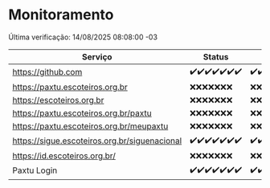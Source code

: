 # Monitoramento

Última verificação: 14/08/2025 08:08:00 -03

|Serviço|Status|Últimas 24h|
|---|---|---|
|https://github.com|<span title="2025-08-07: OK=22">✔️</span><span title="2025-08-08: OK=22">✔️</span><span title="2025-08-09: OK=23">✔️</span><span title="2025-08-10: OK=22">✔️</span><span title="2025-08-11: OK=22">✔️</span><span title="2025-08-12: OK=23">✔️</span><span title="2025-08-13: OK=10">✔️</span>|<span title="13/08/2025 08:08:00 -03 : 200">✔️</span><span title="13/08/2025 09:19:00 -03 : 200">✔️</span><span title="13/08/2025 10:28:00 -03 : 200">✔️</span><span title="13/08/2025 11:11:00 -03 : 200">✔️</span><span title="13/08/2025 12:08:00 -03 : 200">✔️</span><span title="13/08/2025 13:08:00 -03 : 200">✔️</span><span title="13/08/2025 14:07:00 -03 : 200">✔️</span><span title="13/08/2025 15:14:00 -03 : 200">✔️</span><span title="13/08/2025 16:07:00 -03 : 200">✔️</span><span title="13/08/2025 17:10:00 -03 : 200">✔️</span><span title="13/08/2025 18:08:00 -03 : 200">✔️</span><span title="13/08/2025 19:10:00 -03 : 200">✔️</span><span title="13/08/2025 20:09:00 -03 : 200">✔️</span><span title="13/08/2025 21:50:00 -03 : 200">✔️</span><span title="13/08/2025 23:43:00 -03 : 200">✔️</span><span title="14/08/2025 00:45:00 -03 : 200">✔️</span><span title="14/08/2025 01:20:00 -03 : 200">✔️</span><span title="14/08/2025 02:12:00 -03 : 200">✔️</span><span title="14/08/2025 03:15:00 -03 : 200">✔️</span><span title="14/08/2025 04:12:00 -03 : 200">✔️</span><span title="14/08/2025 05:14:00 -03 : 200">✔️</span><span title="14/08/2025 06:13:00 -03 : 200">✔️</span><span title="14/08/2025 07:10:00 -03 : 200">✔️</span><span title="14/08/2025 08:08:00 -03 : 200">✔️</span>|
|https://paxtu.escoteiros.org.br|<span title="2025-08-07: Falhas=22">❌</span><span title="2025-08-08: Falhas=22">❌</span><span title="2025-08-09: Falhas=23">❌</span><span title="2025-08-10: Falhas=22">❌</span><span title="2025-08-11: Falhas=22">❌</span><span title="2025-08-12: Falhas=23">❌</span><span title="2025-08-13: Falhas=10">❌</span>|<span title="13/08/2025 08:08:00 -03 : 403">❌</span><span title="13/08/2025 09:19:00 -03 : 403">❌</span><span title="13/08/2025 10:28:00 -03 : 403">❌</span><span title="13/08/2025 11:11:00 -03 : 403">❌</span><span title="13/08/2025 12:08:00 -03 : 403">❌</span><span title="13/08/2025 13:08:00 -03 : 403">❌</span><span title="13/08/2025 14:07:00 -03 : 403">❌</span><span title="13/08/2025 15:14:00 -03 : 403">❌</span><span title="13/08/2025 16:07:00 -03 : 403">❌</span><span title="13/08/2025 17:10:00 -03 : 403">❌</span><span title="13/08/2025 18:08:00 -03 : 403">❌</span><span title="13/08/2025 19:10:00 -03 : 403">❌</span><span title="13/08/2025 20:09:00 -03 : 403">❌</span><span title="13/08/2025 21:50:00 -03 : 403">❌</span><span title="13/08/2025 23:43:00 -03 : 403">❌</span><span title="14/08/2025 00:45:00 -03 : 403">❌</span><span title="14/08/2025 01:20:00 -03 : 403">❌</span><span title="14/08/2025 02:12:00 -03 : 403">❌</span><span title="14/08/2025 03:15:00 -03 : 403">❌</span><span title="14/08/2025 04:12:00 -03 : 403">❌</span><span title="14/08/2025 05:14:00 -03 : 403">❌</span><span title="14/08/2025 06:13:00 -03 : 403">❌</span><span title="14/08/2025 07:10:00 -03 : 403">❌</span><span title="14/08/2025 08:08:00 -03 : 403">❌</span>|
|https://escoteiros.org.br|<span title="2025-08-07: Falhas=22">❌</span><span title="2025-08-08: Falhas=22">❌</span><span title="2025-08-09: Falhas=23">❌</span><span title="2025-08-10: Falhas=22">❌</span><span title="2025-08-11: Falhas=22">❌</span><span title="2025-08-12: Falhas=23">❌</span><span title="2025-08-13: Falhas=10">❌</span>|<span title="13/08/2025 08:08:00 -03 : 403">❌</span><span title="13/08/2025 09:19:00 -03 : 403">❌</span><span title="13/08/2025 10:28:00 -03 : 403">❌</span><span title="13/08/2025 11:11:00 -03 : 403">❌</span><span title="13/08/2025 12:08:00 -03 : 403">❌</span><span title="13/08/2025 13:08:00 -03 : 403">❌</span><span title="13/08/2025 14:07:00 -03 : 403">❌</span><span title="13/08/2025 15:14:00 -03 : 403">❌</span><span title="13/08/2025 16:07:00 -03 : 403">❌</span><span title="13/08/2025 17:10:00 -03 : 403">❌</span><span title="13/08/2025 18:08:00 -03 : 403">❌</span><span title="13/08/2025 19:10:00 -03 : 403">❌</span><span title="13/08/2025 20:09:00 -03 : 403">❌</span><span title="13/08/2025 21:50:00 -03 : 403">❌</span><span title="13/08/2025 23:43:00 -03 : 403">❌</span><span title="14/08/2025 00:45:00 -03 : 403">❌</span><span title="14/08/2025 01:20:00 -03 : 403">❌</span><span title="14/08/2025 02:12:00 -03 : 403">❌</span><span title="14/08/2025 03:15:00 -03 : 403">❌</span><span title="14/08/2025 04:12:00 -03 : 403">❌</span><span title="14/08/2025 05:14:00 -03 : 403">❌</span><span title="14/08/2025 06:13:00 -03 : 403">❌</span><span title="14/08/2025 07:10:00 -03 : 403">❌</span><span title="14/08/2025 08:08:00 -03 : 403">❌</span>|
|https://paxtu.escoteiros.org.br/paxtu|<span title="2025-08-07: Falhas=22">❌</span><span title="2025-08-08: Falhas=22">❌</span><span title="2025-08-09: Falhas=23">❌</span><span title="2025-08-10: Falhas=22">❌</span><span title="2025-08-11: Falhas=22">❌</span><span title="2025-08-12: Falhas=23">❌</span><span title="2025-08-13: Falhas=10">❌</span>|<span title="13/08/2025 08:08:00 -03 : 403">❌</span><span title="13/08/2025 09:19:00 -03 : 403">❌</span><span title="13/08/2025 10:28:00 -03 : 403">❌</span><span title="13/08/2025 11:11:00 -03 : 403">❌</span><span title="13/08/2025 12:08:00 -03 : 403">❌</span><span title="13/08/2025 13:08:00 -03 : 403">❌</span><span title="13/08/2025 14:07:00 -03 : 403">❌</span><span title="13/08/2025 15:14:00 -03 : 403">❌</span><span title="13/08/2025 16:07:00 -03 : 403">❌</span><span title="13/08/2025 17:10:00 -03 : 403">❌</span><span title="13/08/2025 18:08:00 -03 : 403">❌</span><span title="13/08/2025 19:10:00 -03 : 403">❌</span><span title="13/08/2025 20:09:00 -03 : 403">❌</span><span title="13/08/2025 21:50:00 -03 : 403">❌</span><span title="13/08/2025 23:43:00 -03 : 403">❌</span><span title="14/08/2025 00:45:00 -03 : 403">❌</span><span title="14/08/2025 01:20:00 -03 : 403">❌</span><span title="14/08/2025 02:12:00 -03 : 403">❌</span><span title="14/08/2025 03:15:00 -03 : 403">❌</span><span title="14/08/2025 04:12:00 -03 : 403">❌</span><span title="14/08/2025 05:14:00 -03 : 403">❌</span><span title="14/08/2025 06:13:00 -03 : 403">❌</span><span title="14/08/2025 07:10:00 -03 : 403">❌</span><span title="14/08/2025 08:08:00 -03 : 403">❌</span>|
|https://paxtu.escoteiros.org.br/meupaxtu|<span title="2025-08-07: Falhas=22">❌</span><span title="2025-08-08: Falhas=22">❌</span><span title="2025-08-09: Falhas=23">❌</span><span title="2025-08-10: Falhas=22">❌</span><span title="2025-08-11: Falhas=22">❌</span><span title="2025-08-12: Falhas=23">❌</span><span title="2025-08-13: Falhas=10">❌</span>|<span title="13/08/2025 08:08:00 -03 : 403">❌</span><span title="13/08/2025 09:19:00 -03 : 403">❌</span><span title="13/08/2025 10:28:00 -03 : 403">❌</span><span title="13/08/2025 11:11:00 -03 : 403">❌</span><span title="13/08/2025 12:08:00 -03 : 403">❌</span><span title="13/08/2025 13:08:00 -03 : 403">❌</span><span title="13/08/2025 14:07:00 -03 : 403">❌</span><span title="13/08/2025 15:14:00 -03 : 403">❌</span><span title="13/08/2025 16:07:00 -03 : 403">❌</span><span title="13/08/2025 17:10:00 -03 : 403">❌</span><span title="13/08/2025 18:08:00 -03 : 403">❌</span><span title="13/08/2025 19:10:00 -03 : 403">❌</span><span title="13/08/2025 20:09:00 -03 : 403">❌</span><span title="13/08/2025 21:50:00 -03 : 403">❌</span><span title="13/08/2025 23:43:00 -03 : 403">❌</span><span title="14/08/2025 00:45:00 -03 : 403">❌</span><span title="14/08/2025 01:20:00 -03 : 403">❌</span><span title="14/08/2025 02:12:00 -03 : 403">❌</span><span title="14/08/2025 03:15:00 -03 : 403">❌</span><span title="14/08/2025 04:12:00 -03 : 403">❌</span><span title="14/08/2025 05:14:00 -03 : 403">❌</span><span title="14/08/2025 06:13:00 -03 : 403">❌</span><span title="14/08/2025 07:10:00 -03 : 403">❌</span><span title="14/08/2025 08:08:00 -03 : 403">❌</span>|
|https://sigue.escoteiros.org.br/siguenacional|<span title="2025-08-07: OK=22">✔️</span><span title="2025-08-08: OK=22">✔️</span><span title="2025-08-09: OK=23">✔️</span><span title="2025-08-10: OK=22">✔️</span><span title="2025-08-11: OK=22">✔️</span><span title="2025-08-12: OK=23">✔️</span><span title="2025-08-13: OK=10">✔️</span>|<span title="13/08/2025 08:08:00 -03 : 200">✔️</span><span title="13/08/2025 09:19:00 -03 : 200">✔️</span><span title="13/08/2025 10:28:00 -03 : 200">✔️</span><span title="13/08/2025 11:11:00 -03 : 200">✔️</span><span title="13/08/2025 12:08:00 -03 : 200">✔️</span><span title="13/08/2025 13:08:00 -03 : 200">✔️</span><span title="13/08/2025 14:07:00 -03 : 0">❌</span><span title="13/08/2025 15:14:00 -03 : 200">✔️</span><span title="13/08/2025 16:07:00 -03 : 200">✔️</span><span title="13/08/2025 17:10:00 -03 : 200">✔️</span><span title="13/08/2025 18:08:00 -03 : 200">✔️</span><span title="13/08/2025 19:10:00 -03 : 200">✔️</span><span title="13/08/2025 20:09:00 -03 : 200">✔️</span><span title="13/08/2025 21:50:00 -03 : 200">✔️</span><span title="13/08/2025 23:43:00 -03 : 200">✔️</span><span title="14/08/2025 00:45:00 -03 : 200">✔️</span><span title="14/08/2025 01:20:00 -03 : 200">✔️</span><span title="14/08/2025 02:12:00 -03 : 200">✔️</span><span title="14/08/2025 03:15:00 -03 : 200">✔️</span><span title="14/08/2025 04:12:00 -03 : 200">✔️</span><span title="14/08/2025 05:14:00 -03 : 200">✔️</span><span title="14/08/2025 06:13:00 -03 : 200">✔️</span><span title="14/08/2025 07:10:00 -03 : 200">✔️</span><span title="14/08/2025 08:08:00 -03 : 200">✔️</span>|
|https://id.escoteiros.org.br/|<span title="2025-08-07: Falhas=22">❌</span><span title="2025-08-08: Falhas=22">❌</span><span title="2025-08-09: Falhas=23">❌</span><span title="2025-08-10: Falhas=22">❌</span><span title="2025-08-11: Falhas=22">❌</span><span title="2025-08-12: Falhas=23">❌</span><span title="2025-08-13: Falhas=10">❌</span>|<span title="13/08/2025 08:08:00 -03 : 403">❌</span><span title="13/08/2025 09:19:00 -03 : 403">❌</span><span title="13/08/2025 10:28:00 -03 : 403">❌</span><span title="13/08/2025 11:11:00 -03 : 403">❌</span><span title="13/08/2025 12:08:00 -03 : 403">❌</span><span title="13/08/2025 13:08:00 -03 : 403">❌</span><span title="13/08/2025 14:07:00 -03 : 403">❌</span><span title="13/08/2025 15:14:00 -03 : 403">❌</span><span title="13/08/2025 16:07:00 -03 : 403">❌</span><span title="13/08/2025 17:10:00 -03 : 403">❌</span><span title="13/08/2025 18:08:00 -03 : 403">❌</span><span title="13/08/2025 19:10:00 -03 : 403">❌</span><span title="13/08/2025 20:09:00 -03 : 403">❌</span><span title="13/08/2025 21:50:00 -03 : 403">❌</span><span title="13/08/2025 23:43:00 -03 : 403">❌</span><span title="14/08/2025 00:45:00 -03 : 403">❌</span><span title="14/08/2025 01:20:00 -03 : 403">❌</span><span title="14/08/2025 02:12:00 -03 : 403">❌</span><span title="14/08/2025 03:15:00 -03 : 403">❌</span><span title="14/08/2025 04:12:00 -03 : 403">❌</span><span title="14/08/2025 05:14:00 -03 : 403">❌</span><span title="14/08/2025 06:13:00 -03 : 403">❌</span><span title="14/08/2025 07:10:00 -03 : 403">❌</span><span title="14/08/2025 08:08:00 -03 : 403">❌</span>|
|Paxtu Login|<span title="2025-08-07: OK=22">✔️</span><span title="2025-08-08: OK=22">✔️</span><span title="2025-08-09: OK=23">✔️</span><span title="2025-08-10: OK=22">✔️</span><span title="2025-08-11: OK=22">✔️</span><span title="2025-08-12: OK=23">✔️</span><span title="2025-08-13: OK=10">✔️</span>|<span title="13/08/2025 08:08:00 -03 : 200">✔️</span><span title="13/08/2025 09:19:00 -03 : 200">✔️</span><span title="13/08/2025 10:28:00 -03 : 200">✔️</span><span title="13/08/2025 11:11:00 -03 : 200">✔️</span><span title="13/08/2025 12:08:00 -03 : 200">✔️</span><span title="13/08/2025 13:08:00 -03 : 200">✔️</span><span title="13/08/2025 14:07:00 -03 : 504">❌</span><span title="13/08/2025 15:14:00 -03 : 200">✔️</span><span title="13/08/2025 16:07:00 -03 : 200">✔️</span><span title="13/08/2025 17:10:00 -03 : 200">✔️</span><span title="13/08/2025 18:08:00 -03 : 200">✔️</span><span title="13/08/2025 19:10:00 -03 : 200">✔️</span><span title="13/08/2025 20:09:00 -03 : 200">✔️</span><span title="13/08/2025 21:50:00 -03 : 200">✔️</span><span title="13/08/2025 23:43:00 -03 : 200">✔️</span><span title="14/08/2025 00:45:00 -03 : 200">✔️</span><span title="14/08/2025 01:20:00 -03 : 200">✔️</span><span title="14/08/2025 02:12:00 -03 : 200">✔️</span><span title="14/08/2025 03:15:00 -03 : 200">✔️</span><span title="14/08/2025 04:12:00 -03 : 200">✔️</span><span title="14/08/2025 05:14:00 -03 : 200">✔️</span><span title="14/08/2025 06:13:00 -03 : 200">✔️</span><span title="14/08/2025 07:10:00 -03 : 200">✔️</span><span title="14/08/2025 08:08:00 -03 : 200">✔️</span>|

